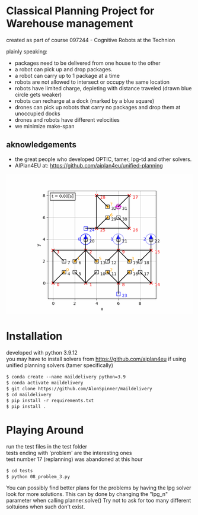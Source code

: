 # Classical Planning Project for Warehouse management

created as part of course 097244 - Cognitive Robots at the Technion

plainly speaking:
* packages need to be delivered from one house to the other
* a robot can pick up and drop packages.
* a robot can carry up to 1 package at a time
* robots are not allowed to intersect or occupy the same location
* robots have limited charge, depleting with distance traveled (drawn blue circle gets weaker)
* robots can recharge at a dock (marked by a blue square)
* drones can pick up robots that carry no packages and drop them at unoccupied docks
* drones and robots have different velocities
* we minimize make-span

## aknowledgements
* the great people who developed OPTIC, tamer, lpg-td and other solvers.
* AIPlan4EU at: https://github.com/aiplan4eu/unified-planning


![SC2 Video](images/16_movie.gif)

# Installation
developed with python 3.9.12 </br>
you may have to install solvers from https://github.com/aiplan4eu if using unified planning solvers (tamer specifically)
```
$ conda create --name maildelivery python=3.9
$ conda activate maildelivery
$ git clone https://github.com/AlonSpinner/maildelivery
$ cd maildelivery
$ pip install -r requirements.txt 
$ pip install .
```

# Playing Around
run the test files in the test folder </br>
tests ending with 'problem' are the interesting ones </br>
test number 17 (replanning) was abandoned at this hour </br>

```
$ cd tests
$ python 08_problem_3.py
```
You can possibly find better plans for the problems by having the lpg solver look for more solutions.
This can by done by changing the "lpg_n" parameter when calling planner.solve()
Try not to ask for too many different soltuions when such don't exist.

